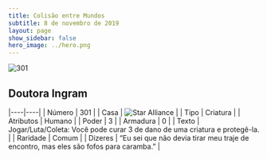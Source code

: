 ```yaml
---
title: Colisão entre Mundos
subtitle: 8 de novembro de 2019
layout: page
show_sidebar: false
hero_image: ../hero.png
---
```


![301](https://cdn.keyforgegame.com/media/card_front/pt/452_301_45FW3C472P64_pt.png)

## Doutora Ingram

|----|----|
| Número | 301 |
| Casa | ![Star Alliance](https://archonarcana.com/images/thumb/7/7d/Star_Alliance.png/22px-Star_Alliance.png "Aliança Estelar") |
| Tipo | Criatura |
| Atributos | Humano |
| Poder | 3 |
| Armadura | 0 |
| Texto | Jogar/Luta/Coleta: Você pode curar 3 de dano de uma criatura e protegê-la. |
| Raridade | Comum |
| Dizeres | “Eu sei que não devia tirar meu traje de encontro, mas eles são fofos para caramba.” |
